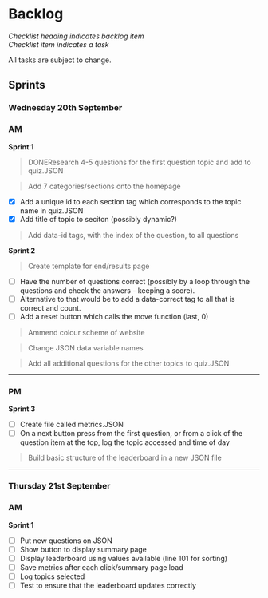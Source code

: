 # Backlog
*Checklist heading indicates backlog item*\
*Checklist item indicates a task*

All tasks are subject to change.
## Sprints
### Wednesday 20th September
### **AM**

**Sprint 1**
> DONEResearch 4-5 questions for the first question topic and add to quiz.JSON

> Add 7 categories/sections onto the homepage
- [x] Add a unique id to each section tag which corresponds to the topic name in quiz.JSON
- [x] Add title of topic to seciton (possibly dynamic?)

> Add data-id tags, with the index of the question, to all questions

**Sprint 2**
> Create template for end/results page
- [ ] Have the number of questions correct (possibly by a loop through the questions and check the answers - keeping a score).
- [ ] Alternative to that would be to add a data-correct tag to all that is correct and count.
- [ ] Add a reset button which calls the move function (last, 0)

> Ammend colour scheme of website

> Change JSON data variable names

> Add all additional questions for the other topics to quiz.JSON

---
### **PM**
**Sprint 3**
- [ ] Create file called metrics.JSON
- [ ] On a next button press from the first question, or from a click of the question item at the top, log the topic accessed and time of day

> Build basic structure of the leaderboard in a new JSON file
---
### Thursday 21st September
### **AM**

**Sprint 1**
- [ ] Put new questions on JSON
- [ ] Show button to display summary page
- [ ] Display leaderboard using values available (line 101 for sorting)
- [ ] Save metrics after each click/summary page load
- [ ] Log topics selected
- [ ] Test to ensure that the leaderboard updates correctly
